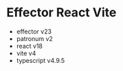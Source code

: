 # Effector React Vite

-   effector v23
-   patronum v2
-   react v18
-   vite v4
-   typescript v4.9.5
